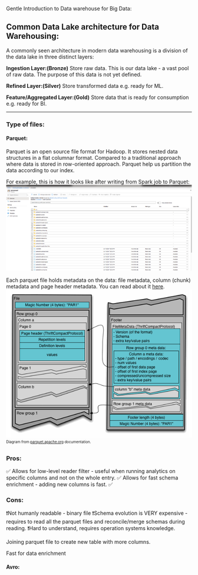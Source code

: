 
Gentle Introduction to  Data warehouse for Big Data:






## Common Data Lake architecture for Data Warehousing:
A commonly seen architecture in modern data warehousing is a division of the data lake in three distinct layers:

**Ingestion Layer:(Bronze)**
Store raw data. This is our data lake - a vast pool of raw data. The purpose of this data is not yet defined.


**Refined Layer:(Silver)**
Store transformed data e.g. ready for ML. 

**Feature/Aggregated Layer:(Gold)**
Store data that is ready for consumption e.g. ready for BI. 


------------------



### Type of files:
#### Parquet:

Parquet is an open source file format for Hadoop. It stores nested data structures in a flat columnar format. Compared to a traditional approach where data is stored in row-oriented approach. Parquet help us partition the data according to our index. 

For example, this is how it looks like after writing from Spark job to Parquet:
![](/../images/parition-by-with-parquet.png)



Each parquet file holds metadata on the data: file metadata, column (chunk) metadata and page header metadata. You can read about it [here](https://parquet.apache.org/documentation/latest/).
![](/../images/ParquetFileLayout.gif)
<sub><sup> Diagram from [parquet.apache.org](parquet.apache.org) documentation. <sup><sub>


### Pros:
✅ Allows for low-level reader filter -  useful when running analytics on specific columns and not on the whole entry.
✅ Allows for fast schema enrichment - adding new columns is fast.
✅ 

### Cons:
❗️Not humanly readable - binary file
❗️Schema evolution is VERY expensive - requires to read all the parquet files and reconcile/merge schemas during reading.
❗️Hard to understand, requires operation systems knowledge.




Joining parquet file to create new table with more columns.

Fast for data enrichment





#### Avro:


